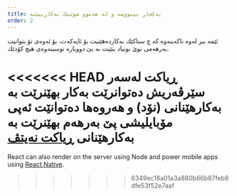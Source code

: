 ```yaml
---
title: یه‌كجار بینووسه‌ و له‌ هه‌موو شوێنێك به‌كاریبێنه‌
order: 2
---
```


ئێمه‌ بیر له‌وه‌ ناكه‌ینه‌وه‌ كه‌ چ ستاكێك به‌كارده‌هێنیت بۆ ئاپه‌كه‌ت، بۆ ئه‌وه‌ی تۆ بتوانیت به‌رهه‌می نوێ بونیاد بنێیت به‌ بێ دووباره‌ نوسینه‌وه‌ی هیچ كۆدێك.

<<<<<<< HEAD
ڕیاكت له‌سه‌ر سێرڤه‌ریش ده‌توانرێت به‌كار بهێنرێت به‌ به‌كارهێنانی (نۆد‌) و هه‌روه‌ها ده‌توانێت ئه‌پی مۆبایلیشی پێ به‌رهه‌م بهێنرێت به‌ به‌كارهێنانی‌ [ڕیاكت نه‌یتڤ](https://facebook.github.io/react-native/)
=======
React can also render on the server using Node and power mobile apps using [React Native](https://reactnative.dev/).
>>>>>>> 6349ec18a01a3a880b66b87feb8dfe53f52e7aaf
